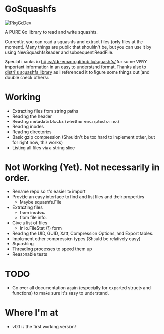 # GoSquashfs

[![PkgGoDev](https://pkg.go.dev/badge/github.com/CalebQ42/GoSquashfs)](https://pkg.go.dev/github.com/CalebQ42/GoSquashfs)

A PURE Go library to read and write squashfs.

Currently, you can read a squashfs and extract files (only files at the moment). Many things are public that shouldn't be, but you can use it by using NewSquashfsReader and subsequent ReadFile.

Special thanks to https://dr-emann.github.io/squashfs/ for some VERY important information in an easy to understand format.
Thanks also to [distri's squashfs library](https://github.com/distr1/distri/tree/master/internal/squashfs) as I referenced it to figure some things out (and double check others).

# Working

* Extracting files from string paths
* Reading the header
* Reading metadata blocks (whether encrypted or not)
* Reading inodes
* Reading directories
* Basic gzip compression (Shouldn't be too hard to implement other, but for right now, this works)
* Listing all files via a string slice

# Not Working (Yet). Not necessarily in order.

* Rename repo so it's easier to import
* Provide an easy interface to find and list files and their properties
    * Maybe squashfs.File
* Extracting files
    * from inodes.
    * from file info.
* Give a list of files
    * In io.FileStat (?) form
* Reading the UID, GUID, Xatt, Compression Options, and Export tables.
* Implement other compression types (Should be relatively easy)
* Squashing
* Threading processes to speed them up
* Reasonable tests

# TODO

* Go over all documentation again (especially for exported structs and functions) to make sure it's easy to understand.

# Where I'm at

* v0.1 is the first working version!